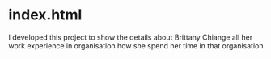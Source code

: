 # index.html
I developed this project to show the details about Brittany Chiange  all her work experience in organisation how she spend her time  in that organisation
